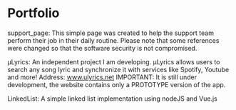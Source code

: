 # Portfolio

support_page:
This simple page was created to help the support team perform their job in their daily routine.
Please note that some references were changed so that the software security is not compromised.

µLyrics:
An independent project I am developing. µLyrics allows users to search any song lyric and synchronize it with services like Spotify, Youtube and more!
Address: www.ulyrics.net
IMPORTANT: It is still under development, the website contains only a PROTOTYPE version of the app.

LinkedList:
A simple linked list implementation using nodeJS and Vue.js


